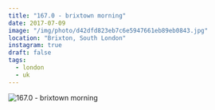 ```yaml
---
title: "167.0 - brixtown morning"
date: 2017-07-09
image: "/img/photo/d42dfd823eb7c6e5947661eb89eb0843.jpg"
location: "Brixton, South London"
instagram: true
draft: false
tags:
  - london
  - uk
---
```


![167.0 - brixtown morning](/img/photo/d42dfd823eb7c6e5947661eb89eb0843.jpg)
